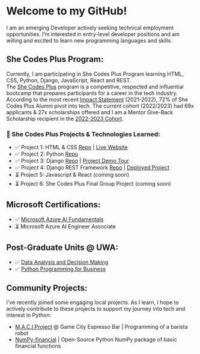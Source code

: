 # Welcome to my GitHub!

I am an emerging Developer actively seeking technical employment opportunities. I’m interested in entry-level developer positions and am willing and excited to learn new programming languages and skills.

## She Codes Plus Program:
Currently, I am participating in She Codes Plus Program learning HTML, CSS, Python, Django, JavaScript, React and REST. <br>The [She Codes Plus](https://shecodes.com.au/program/plus/) program is a competitive, respected and influential bootcamp that prepares participants for a career in the tech industry. According to the most recent [Impact Statement](https://shecodes.com.au/impact/) (2021-2022), 72% of She Codes Plus Alumni pivot into tech. The current cohort (2022/2023) had 69x applicants & 27x scholarships offered and I am a Mentor Give-Back Scholarship recipient in the [2022-2023 Cohort](https://shecodes.com.au/blog/introducing-the-she-codes-plus-cohort-for-perth-2022-2023/).

### 🌱 She Codes Plus Projects & Technologies Learned:
- ✅ Project 1: HTML & CSS [Repo](https://ms-kl.github.io/index.html) | [Live Website](https://ms-kl.github.io/)
- ✅ Project 2: Python [Repo](https://github.com/Ms-KL/she-codes-python-weather-project-Ms-KL)
- ✅ Project 3: Django [Repo](https://github.com/Ms-KL/she-codes-django-news-project-Ms-KL) | [Project Demo Tour](https://www.loom.com/share/fa6a7813a17f41b69c7a54d8ddf87a7a)
- ✅ Project 4: Django REST Framework [Repo](https://github.com/Ms-KL/she-codes-crowdfunding-api-project-Ms-KL) | [Deployed Project](https://icy-dew-540.fly.dev/)
- ⏳ Project 5: Javascript & React (coming soon)
- ⏳ Project 6: She Codes Plus Final Group Project (coming soon)

## Microsoft Certifications:
- ✅ [Microsoft
Azure AI Fundamentals](https://www.credly.com/badges/cf1a19d2-5f6e-49d2-9524-5eb88053f091/public_url)
- ⏳ Microsoft Azure AI Engineer Associate

## Post-Graduate Units @ UWA:
- ✅ [Data Analysis and Decision Making](https://handbooks.uwa.edu.au/unitdetails?code=MGMT5504)
- ✅ [Python Programming for Business](https://handbooks.uwa.edu.au/unitdetails?code=BUSN5101)

## Community Projects:
I've recently joined some engaging local projects. As I learn, I hope to actively contribute to these projects to support my journey into tech and interest in Python: 
-	[M.A.C.I Project](https://www.linkedin.com/posts/gamecityperth_testing-robotiq-universalrobots-activity-6950223074730348544-gWx0/) @ Game City Espresso Bar | Programming of a barista robot 
-	[NumPy-financial](https://numpy.org/numpy-financial) | Open-Source Python NumPy package of basic financial functions


<!-- ### Connect with me:
- 📧 [Email](mailto:thekristyleigh+githubcontact@gmail.com) -->
<!-- - 💼 [LinkedIn](https://www.linkedin.com/in/kristyleighgray/) -->

<!-- # Welcome to Kristy Leigh's GitHub

## OBJECTIVE: 
I am an emerging Developer and actively seeking a role in AI, Development and/or Data. I’m interested in entry level positions and willing and excited to learn new programming languages and skills.

## SUMMARY:

### <i> I'm an emerging developer interested in Python, AI, Data and Software / Game Development.</i>
Currently, I am participating in [She Codes Plus](https://shecodes.com.au/program/plus/) Program learning <b> HTML, CSS, Python, Django, React, REST and JavaScript</b>. I’m also learning Artificial Intelligence through self-learning platforms and Microsoft Certifications. 

In September 2022, I achieved the [Microsoft Azure AI Fundamentals Certification](https://www.credly.com/badges/cf1a19d2-5f6e-49d2-9524-5eb88053f091/), and I'm working towards Microsoft Azure AI Engineer Associate Certification. In 2021 I completed [Data Analysis and Decision Making](https://handbooks.uwa.edu.au/unitdetails?code=MGMT5504) & [Python Programming for Business](https://handbooks.uwa.edu.au/unitdetails?code=BUSN5101) units at UWA with excellent results, fuelling my passion for tech and data. 

In December 2022 I completed my [third She Codes Plus Project](https://www.loom.com/share/fa6a7813a17f41b69c7a54d8ddf87a7a), building a blog using Django, Python, HTML & CSS. 

### <i>I've recently joined some engaging local projects to supplement my learning in the She Codes Plus program. </i>
As I learn, I hope to actively contribute to these projects to support my journey into tech and interest in Python: 
* [M.A.C.I Project](https://www.linkedin.com/posts/gamecityperth_testing-robotiq-universalrobots-activity-6950223074730348544-gWx0/) @ Game City Espresso Bar | Programming of a barista robot 
* [NumPy-financial](https://numpy.org/numpy-financial) | Open-Source Python NumPy package of basic financial functions -->


<!--
**Ms-KL/Ms-KL** is a ✨ _special_ ✨ repository because its `README.md` (this file) appears on your GitHub profile.

Here are some ideas to get you started:

- 🔭 I’m currently working on ...
- 🌱 I’m currently learning ...
- 👯 I’m looking to collaborate on ...
- 🤔 I’m looking for help with ...
- 💬 Ask me about ...
- 📫 How to reach me: ...
- 😄 Pronouns: ...
- ⚡ Fun fact: ...
-->
